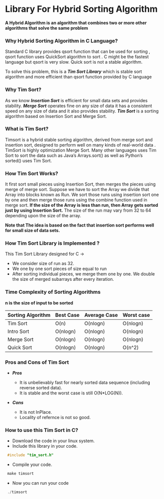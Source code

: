 # Library For Hybrid Sorting Algorithm

**A Hybrid Algorithm is an algorithm that combines two or more other algorithms that solve the same problem**

### Why Hybrid Sorting Algorithm in C Language? 
Standard C library provides qsort function that can be used for sorting , qsort function uses QuickSort algorithm to sort . C might be the fastest language but qsort is very slow. Quick sort is not a stable algorithm.

To solve this problem, this is a ***Tim Sort Library*** which is stable sort algorithm and more efficient than qsort function provided by C language

### Why Tim Sort?
As we know ***Insertion Sort*** is efficient for small data sets and provides stability. ***Merge Sort***  operates fine on any size of data it has a consistent speed on any size of data and it also provides stability. ***Tim Sort*** is a sorting algorithm based on Insertion Sort and Merge Sort.

### What is Tim Sort?
Timsort is a hybrid stable sorting algorithm, derived from merge sort and insertion sort, designed to perform well on many kinds of real-world data . TimSort is highly optimization Merge Sort. Many other languages uses Tim Sort to sort the data such as Java’s Arrays.sort() as well as Python’s sorted() uses Tim Sort.


### How Tim Sort Works?
It first sort small pieces using Insertion Sort, then merges the pieces using merge of merge sort. Suppose we have to sort the Array we divide that Array into blocks known as Run. We sort those runs using insertion sort one by one and then merge those runs using the combine function used in merge sort. **If the size of the Array is less than run, then Array gets sorted just by using Insertion Sort.** The size of the run may vary from 32 to 64 depending upon the size of the array. 


**Note that The idea is based on the fact that insertion sort performs well for small size of data sets.**


### How Tim Sort Library is Implemented ?
This Tim Sort Library designed for C -> 
* We consider size of run as 32.
* We one by one sort pieces of size equal to run
* After sorting individual pieces, we merge them one by one. We double the size of merged subarrays after every iteration.

### Time Complexity of Sorting Algorithms

**n is the size of input to be sorted**

| Sorting Algorithm |    Best Case     |   Average Case |  Worst case    |
|-------------------|------------------|----------------|----------------|
|   Tim Sort        |      O(n)        |     O(nlogn)   |    O(nlogn)    |
|   Intro Sort      |      O(nlogn)    |     O(nlogn)   |    O(nlogn)    |
|   Merge Sort      |      O(nlogn)    |     O(nlogn)   |    O(nlogn)    |
|   Quick Sort      |      O(nlogn)    |     O(nlogn)   |    O(n^2)      |

### Pros and Cons of Tim Sort
* ***Pros*** 
  * It is unbelievably fast for nearly sorted data sequence (including reverse sorted data).
  * It is stable and the worst case is still O(N*LOG(N)).

* ***Cons***
  * It is not InPlace.
  * Locality of refernce is not so good.



### How to use this Tim Sort in C?
* Download the code in your linux system.
* Include this library in your code.
```C
 #include "tim_sort.h"
```
* Compile your code.
```C
 make timsort
```
* Now you can run your code
```C
 ./timsort
```



